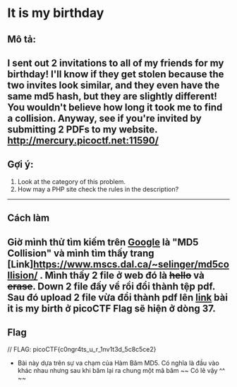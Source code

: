 # It is my birthday

## Mô tả:

I sent out 2 invitations to all of my friends for my birthday! I'll know if they get stolen because the two invites look similar, and they even have the same md5 hash, but they are slightly different! You wouldn't believe how long it took me to find a collision. Anyway, see if you're invited by submitting 2 PDFs to my website. http://mercury.picoctf.net:11590/
---


## Gợi ý:
1. Look at the category of this problem.
2. How may a PHP site check the rules in the description?
---

## Cách làm
Giờ mình thử tìm kiếm trên **[Google](google.com)** là "MD5 Collision" và mình tìm thấy trang **[Link]https://www.mscs.dal.ca/~selinger/md5collision/** . Mình thấy 2 file ở web đó là ~~hello~~ và ~~erase~~. Down 2 file đấy về rồi đổi thành tệp pdf.
Sau đó upload 2 file vừa đổi thành pdf lên **[link](http://mercury.picoctf.net:11590/)** bài it is my birth ở picoCTF
Flag sẽ hiện ở dòng 37.
---

## Flag
// FLAG: picoCTF{c0ngr4ts_u_r_1nv1t3d_5c8c5ce2}

- Bài này dựa trên sự va chạm của Hàm Băm MD5. Có nghĩa là đầu vào khác nhau nhưng sau khi băm lại ra chung một mã băm ~~ Có lẽ vậy ^^ ~~